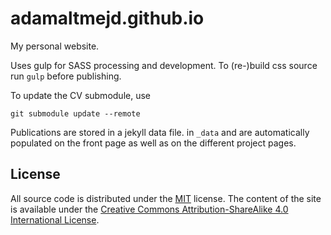 adamaltmejd.github.io
=====================
My personal website.

Uses gulp for SASS processing and development. To (re-)build css source run `gulp` before publishing.

To update the CV submodule, use
```
git submodule update --remote
```

Publications are stored in a jekyll data file. in `_data` and are automatically populated on the front page as well as on the different project pages.

## License
All source code is distributed under the [MIT](http://opensource.org/licenses/MIT) license. The content of the site is available under the [Creative Commons Attribution-ShareAlike 4.0 International License](http://creativecommons.org/licenses/by-sa/4.0/).
